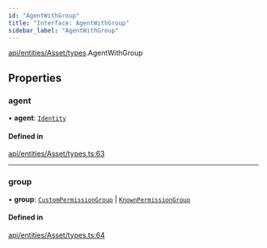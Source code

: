 ```yaml
---
id: "AgentWithGroup"
title: "Interface: AgentWithGroup"
sidebar_label: "AgentWithGroup"
---
```


[api/entities/Asset/types](../../../../../../modules/API/Entities/Asset/Types/Types.md).AgentWithGroup

## Properties

### agent

• **agent**: [`Identity`](../../../../../../classes/API/Entities/Identity/Identity.md)

#### Defined in

[api/entities/Asset/types.ts:63](https://github.com/PolymeshAssociation/polymesh-sdk/blob/95e180d28/src/api/entities/Asset/types.ts#L63)

___

### group

• **group**: [`CustomPermissionGroup`](../../../../../../classes/API/Entities/CustomPermissionGroup/CustomPermissionGroup.md) \| [`KnownPermissionGroup`](../../../../../../classes/API/Entities/KnownPermissionGroup/KnownPermissionGroup.md)

#### Defined in

[api/entities/Asset/types.ts:64](https://github.com/PolymeshAssociation/polymesh-sdk/blob/95e180d28/src/api/entities/Asset/types.ts#L64)
